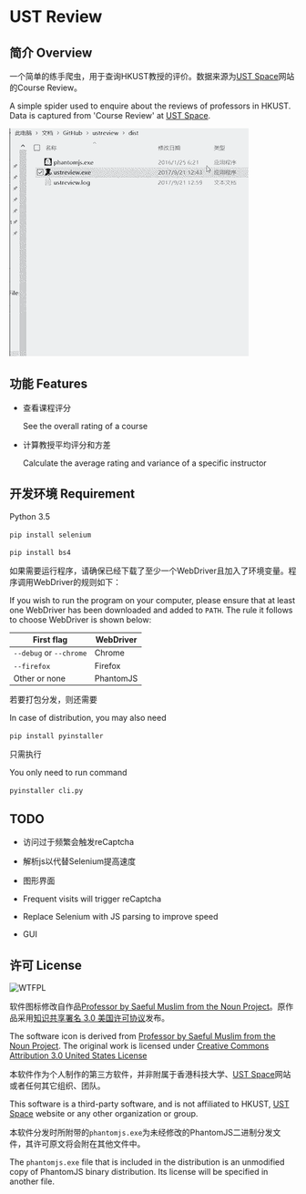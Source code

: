 # UST Review

## 简介 Overview

一个简单的练手爬虫，用于查询HKUST教授的评价。数据来源为[UST Space](https://ust.space)网站的Course Review。

A simple spider used to enquire about the reviews of professors in HKUST. Data is captured from 'Course Review' at [UST Space](https://ust.space).

![Showcase](images/showcase.gif)

## 功能 Features

* 查看课程评分

  See the overall rating of a course

* 计算教授平均评分和方差

  Calculate the average rating and variance of a specific instructor

## 开发环境 Requirement

Python 3.5

`pip install selenium`

`pip install bs4`

如果需要运行程序，请确保已经下载了至少一个WebDriver且加入了环境变量。程序调用WebDriver的规则如下：

If you wish to run the program on your computer, please ensure that at least one WebDriver has been downloaded and added to `PATH`. The rule it follows to choose WebDriver is shown below:

| First flag              | WebDriver |
| ----------------------- | --------- |
| `--debug` or `--chrome` | Chrome    |
| `--firefox`             | Firefox   |
| Other or none           | PhantomJS |





若要打包分发，则还需要

In case of distribution, you may also need

`pip install pyinstaller`

只需执行

You only need to run command

`pyinstaller cli.py`

## TODO

* 访问过于频繁会触发reCaptcha
* 解析js以代替Selenium提高速度
* 图形界面



* Frequent visits will trigger reCaptcha
* Replace Selenium with JS parsing to improve speed
* GUI

## 许可 License

![WTFPL](http://www.wtfpl.net/wp-content/uploads/2012/12/wtfpl-badge-4.png)

软件图标修改自作品[Professor by Saeful Muslim from the Noun Project](https://thenounproject.com/term/professor/1171625)。原作品采用[知识共享署名 3.0 美国许可协议](https://creativecommons.org/licenses/by/3.0/us/deed.zh)发布。

The software icon is derived from [Professor by Saeful Muslim from the Noun Project](https://thenounproject.com/term/professor/1171625). The original work is licensed under [Creative Commons Attribution 3.0 United States License](http://creativecommons.org/licenses/by/3.0/us/)

本软件作为个人制作的第三方软件，并非附属于香港科技大学、[UST Space](https://ust.space)网站或者任何其它组织、团队。

This software is a third-party software, and is not affiliated to HKUST, [UST Space](https://ust.space) website or any other organization or group.

本软件分发时所附带的`phantomjs.exe`为未经修改的PhantomJS二进制分发文件，其许可原文将会附在其他文件中。

The `phantomjs.exe` file that is included in the distribution is an unmodified copy of PhantomJS binary distribution. Its license will be specified in another file.
